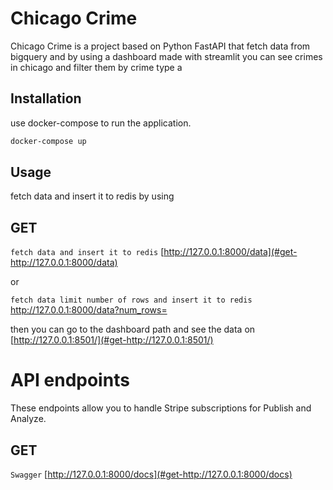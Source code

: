 # Chicago Crime

Chicago Crime is a project based on Python FastAPI that fetch data from bigquery and by using a dashboard
made with streamlit you can see crimes in chicago and filter them by crime type a

## Installation


use docker-compose to run the application.


```bash
docker-compose up
```

## Usage
fetch data and insert it to redis by using
## GET

`fetch data and insert it to redis` [http://127.0.0.1:8000/data](#get-http://127.0.0.1:8000/data)

or

`fetch data limit number of rows and insert it to redis` [http://127.0.0.1:8000/data?num_rows=<num>](#get-http://127.0.0.1:8000/data?num_rows=<num>)

then you can go to the dashboard path and see the data on
[http://127.0.0.1:8501/](#get-http://127.0.0.1:8501/)



# API endpoints

These endpoints allow you to handle Stripe subscriptions for Publish and Analyze.
## GET

`Swagger` [http://127.0.0.1:8000/docs](#get-http://127.0.0.1:8000/docs)

```